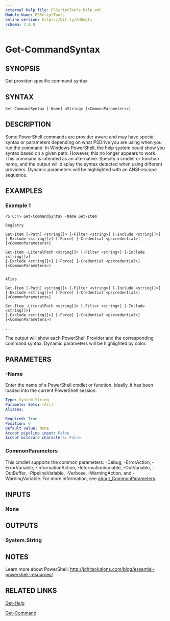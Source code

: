 ```yaml
---
external help file: PSScriptTools-help.xml
Module Name: PSScriptTools
online version: https://bit.ly/2H0mgti
schema: 2.0.0
---
```


# Get-CommandSyntax

## SYNOPSIS
Get provider-specific command syntax.

## SYNTAX

```
Get-CommandSyntax [-Name] <String> [<CommonParameters>]
```

## DESCRIPTION
Some PowerShell commands are provider aware and may have special syntax or parameters depending on what PSDrive you are using when you run the command.
In Windows PowerShell, the help system could show you syntax based on a given path.
However, this no longer appears to work.
This command is intended as an alternative.
Specify a cmdlet or function name, and the output will display the syntax detected when using different providers.
Dynamic parameters will be highlighted with an ANSI-escape sequence.

## EXAMPLES

### Example 1
```
PS C:\> Get-CommandSyntax -Name Get-Item

Registry

Get-Item [-Path] <string[]> [-Filter <string>] [-Include <string[]>]
[-Exclude <string[]>] [-Force] [-Credential <pscredential>]
[<CommonParameters>]

Get-Item -LiteralPath <string[]> [-Filter <string>] [-Include <string[]>]
[-Exclude <string[]>] [-Force] [-Credential <pscredential>]
[<CommonParameters>]


Alias

Get-Item [-Path] <string[]> [-Filter <string>] [-Include <string[]>]
[-Exclude <string[]>] [-Force] [-Credential <pscredential>]
[<CommonParameters>]

Get-Item -LiteralPath <string[]> [-Filter <string>] [-Include <string[]>]
[-Exclude <string[]>] [-Force] [-Credential <pscredential>]
[<CommonParameters>]

...
```

The output will show each PowerShell Provider and the corresponding command syntax.
Dynamic parameters will be highlighted by color.

## PARAMETERS

### -Name
Enter the name of a PowerShell cmdlet or function.
Ideally, it has been loaded into the current PowerShell session.

```yaml
Type: System.String
Parameter Sets: (All)
Aliases:

Required: True
Position: 0
Default value: None
Accept pipeline input: False
Accept wildcard characters: False
```

### CommonParameters
This cmdlet supports the common parameters: -Debug, -ErrorAction, -ErrorVariable, -InformationAction, -InformationVariable, -OutVariable, -OutBuffer, -PipelineVariable, -Verbose, -WarningAction, and -WarningVariable. For more information, see [about_CommonParameters](http://go.microsoft.com/fwlink/?LinkID=113216).

## INPUTS

### None
## OUTPUTS

### System.String
## NOTES
Learn more about PowerShell: http://jdhitsolutions.com/blog/essential-powershell-resources/

## RELATED LINKS

[Get-Help]()

[Get-Command]()


